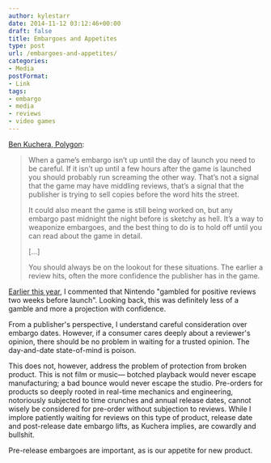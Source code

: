 ```yaml
---
author: kylestarr
date: 2014-11-12 03:12:46+00:00
draft: false
title: Embargoes and Appetites
type: post
url: /embargoes-and-appetites/
categories:
- Media
postFormat:
- Link
tags:
- embargo
- media
- reviews
- video games
---
```


[Ben Kuchera, Polygon](http://www.polygon.com/2014/11/11/7193415/assassins-creed-unity-review-embargo):


<blockquote>When a game’s embargo isn’t up until the day of launch you need to be careful. If it isn’t up until a few hours after the game is launched you should probably run screaming the other way. That’s not a signal that the game may have middling reviews, that’s a signal that the publisher is trying to sell copies before the word hits the street.

It could also meant the game is still being worked on, but any embargo past midnight the night before is sketchy as hell. It’s a way to weaponize embargoes, and the best thing to do is to hold off until you can read about the game in detail.

[…]

You should always be on the lookout for these situations. The earlier a review hits, often the more confidence the publisher has in the game.</blockquote>


[Earlier this year](https://www.zerocounts.net/2014/06/01/hail-mary-o/), I commented that Nintendo "gambled for positive reviews two weeks before launch". Looking back, this was definitely less of a gamble and more a projection with confidence.

From a publisher's perspective, I understand careful consideration over embargo dates. However, if a consumer cares deeply about a reviewer's opinion, there should be no problem in waiting for a trusted opinion. The day-and-date state-of-mind is poison.

This does not, however, address the problem of protection from broken product. This is not film or music— botched playback would never escape manufacturing; a bad bounce would never escape the studio. Pre-orders for products so deeply rooted in real-time mechanics and engineering, notoriously subjected to time crunches and annual release dates, cannot wisely be considered for pre-order without subjection to reviews. While I implore patiently waiting for reviews on this type of product, release date and post-release date embargo lifts, as Kuchera implies, are cowardly and bullshit.

Pre-release embargoes are important, as is our appetite for new product.

